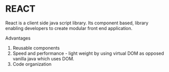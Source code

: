 # REACT
React is a client side java script library. Its component based, library enabling developers to create modular front end application.

Advantages
1. Reusable components
2. Speed and performance - light weight by using virtual DOM as opposed vanilla java which uses DOM.
3. Code organization
